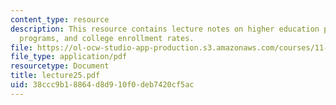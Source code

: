 ```yaml
---
content_type: resource
description: This resource contains lecture notes on higher education policy, scholarship
  programs, and college enrollment rates.
file: https://ol-ocw-studio-app-production.s3.amazonaws.com/courses/11-126j-economics-of-education-spring-2007/38ccc9b18864d8d910f0deb7420cf5ac_lecture25.pdf
file_type: application/pdf
resourcetype: Document
title: lecture25.pdf
uid: 38ccc9b1-8864-d8d9-10f0-deb7420cf5ac
---
```

